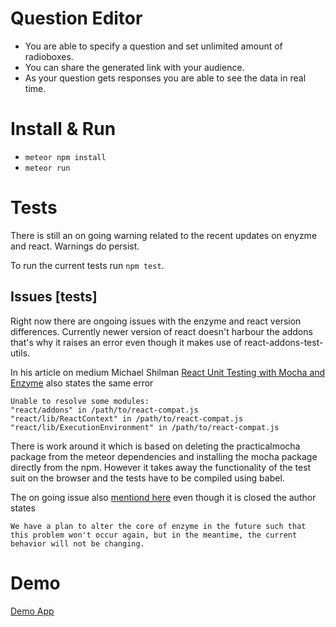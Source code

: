 # Question Editor

* You are able to specify a question and set unlimited amount of radioboxes.
* You can share the generated link with your audience.
* As your question gets responses you are able to see the data in real time.

# Install & Run

* `meteor npm install`
* `meteor run`

# Tests
  There is still an on going warning related to the recent updates on enyzme and react.
  Warnings do persist.

  To run the current tests run `npm test`.
## Issues [tests]
  Right now there are ongoing issues with the enzyme and react version differences. Currently newer
  version of react doesn't harbour the addons that's why it raises an error even though it makes use of
  react-addons-test-utils.

  In his article on medium Michael Shilman [React Unit Testing with Mocha and Enzyme](https://medium.freecodecamp.org/react-unit-testing-with-mocha-and-enzyme-77d18b6875cb) also states
  the same error

  ```
  Unable to resolve some modules:
  "react/addons" in /path/to/react-compat.js
  "react/lib/ReactContext" in /path/to/react-compat.js
  "react/lib/ExecutionEnvironment" in /path/to/react-compat.js
  ```

  There is work around it which is based on deleting the practicalmocha package from the meteor dependencies
  and installing the mocha package directly from the npm. However it takes away the functionality of the test suit on the browser and the tests have to be compiled using babel.

  The on going issue also [mentiond here](https://github.com/airbnb/enzyme/issues/302) even though it is closed
  the author states

  ```
  We have a plan to alter the core of enzyme in the future such that this problem won't occur again, but in the meantime, the current behavior will not be changing.
  ```
   
# Demo

[Demo App](https://quanti.herokuapp.com)
